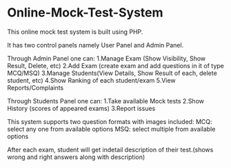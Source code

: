 # Online-Mock-Test-System

This online mock test system is built using PHP.

It has two control panels namely User Panel and Admin Panel.

Through Admin Panel one can:
1.Manage Exam (Show Visibility, Show Result, Delete, etc)
2.Add Exam (create exam and add questions in it of type MCQ/MSQ)
3.Manage Students(View Details, Show Result of each, delete student, etc)
4.Show Ranking of each student/exam
5.View Reports/Complaints

Through Students Panel one can:
1.Take available Mock tests
2.Show History (scores of appeared exams)
3.Report issues

This system supports two question formats with images included:
MCQ: select any one from available options
MSQ: select multiple from available options

After each exam, student will get indetail description of their test.(shows wrong and right answers along with description)

